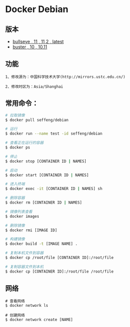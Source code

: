 # Docker Debian

## 版本

* [bullseye , 11 , 11,2 , latest](https://github.com/seffeng/docker-debian/tree/11.x)
* [buster , 10 , 10.11](https://github.com/seffeng/docker-debian/tree/10.x)

## 功能

```shell
1、修改源为：中国科学技术大学(http://mirrors.ustc.edu.cn/)

2、修改时区为：Asia/Shanghai
```

## 常用命令：

```sh
# 拉取镜像
$ docker pull seffeng/debian

# 运行
$ docker run --name test -id seffeng/debian

# 查看正在运行的容器
$ docker ps

# 停止
$ docker stop [CONTAINER ID | NAMES]

# 启动
$ docker start [CONTAINER ID | NAMES]

# 进入终端
$ docker exec -it [CONTAINER ID | NAMES] sh

# 删除容器
$ docker rm [CONTAINER ID | NAMES]

# 镜像列表查看
$ docker images

# 删除镜像
$ docker rmi [IMAGE ID]

# 构建镜像
$ docker build -t [IMAGE NAME] .

# 复制本机文件到容器
$ docker cp /root/file [CONTAINER ID]:/root/file

# 复制容器文件到本机
$ docker cp [CONTAINER ID]:/root/file /root/file
```

## 网络

```shell
# 查看网络
$ docker network ls

# 创建网络
$ docker network create [NAME]
```
